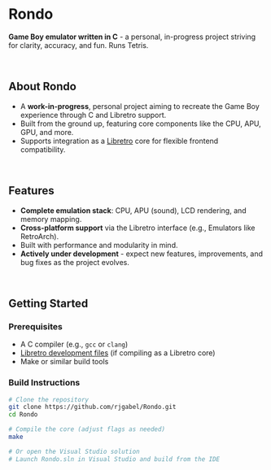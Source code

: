 # Rondo

**Game Boy emulator written in C** - a personal, in-progress project striving for clarity, accuracy, and fun. Runs Tetris.

<br>

##  About Rondo 

- A **work-in-progress**, personal project aiming to recreate the Game Boy experience through C and Libretro support.
- Built from the ground up, featuring core components like the CPU, APU, GPU, and more.
- Supports integration as a [Libretro](https://www.libretro.com/) core for flexible frontend compatibility.

<br>

##  Features

- **Complete emulation stack**: CPU, APU (sound), LCD rendering, and memory mapping.
- **Cross-platform support** via the Libretro interface (e.g., Emulators like RetroArch).
- Built with performance and modularity in mind.
- **Actively under development** - expect new features, improvements, and bug fixes as the project evolves.

<br>

##  Getting Started

### Prerequisites

- A C compiler (e.g., `gcc` or `clang`)
- [Libretro development files](https://github.com/libretro) (if compiling as a Libretro core)
- Make or similar build tools

### Build Instructions

```bash
# Clone the repository
git clone https://github.com/rjgabel/Rondo.git
cd Rondo

# Compile the core (adjust flags as needed)
make

# Or open the Visual Studio solution
# Launch Rondo.sln in Visual Studio and build from the IDE
